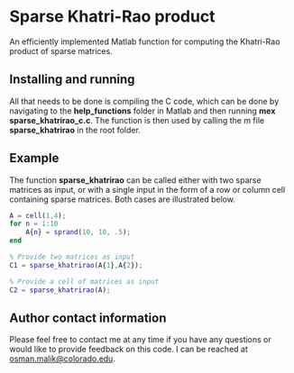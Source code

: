 # Sparse Khatri-Rao product
An efficiently implemented Matlab function for computing the Khatri-Rao product of sparse matrices.

## Installing and running
All that needs to be done is compiling the C code, which can be done by navigating to the **help_functions** folder in Matlab and then running **mex sparse_khatrirao_c.c**. The function is then used by calling the m file **sparse_khatrirao** in the root folder.

## Example
The function **sparse_khatrirao** can be called either with two sparse matrices as input, or with a single input in the form of a row or column cell containing sparse matrices. Both cases are illustrated below.

```matlab
A = cell(1,4);
for n = 1:10
	A{n} = sprand(10, 10, .5);
end

% Provide two matrices as input
C1 = sparse_khatrirao(A{1},A{2});

% Provide a cell of matrices as input
C2 = sparse_khatrirao(A);
```

## Author contact information
Please feel free to contact me at any time if you have any questions or would like to provide feedback on this code. I can be reached at osman.malik@colorado.edu.
